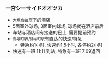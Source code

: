


### 一宮シーサイドオオツカ

- `大塚商会`旗下的酒店
- 5面室外球场, 3面室内球场, 球场就在酒店前后
- 车站与酒店间有接送的巴士, 需要提前预约
- `馬喰町駅`/`錦糸町駅`有直达的快速/特急
  - 特急约1小时, 快速约1.5小时, 各停约2小时
- 快速有一班 11:11 到站, 特急有一班17:09返回
